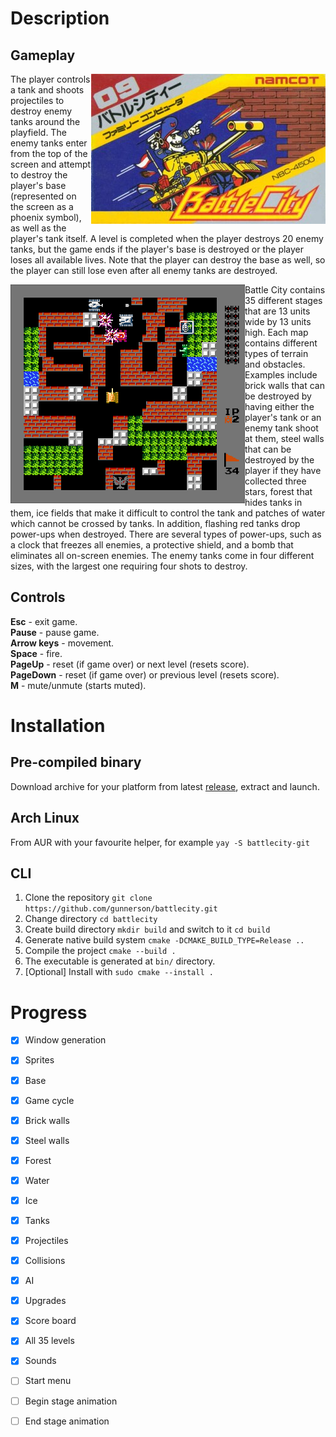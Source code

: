 # Description
## Gameplay
<img src="cover.jpg" align="right">The player controls a tank and shoots projectiles to destroy enemy tanks around the playfield. The enemy tanks enter from the top of the screen and attempt to destroy the player's base (represented on the screen as a phoenix symbol), as well as the player's tank itself. A level is completed when the player destroys 20 enemy tanks, but the game ends if the player's base is destroyed or the player loses all available lives. Note that the player can destroy the base as well, so the player can still lose even after all enemy tanks are destroyed.

<img src="demo.png" align="left">Battle City contains 35 different stages that are 13 units wide by 13 units high. Each map contains different types of terrain and obstacles. Examples include brick walls that can be destroyed by having either the player's tank or an enemy tank shoot at them, steel walls that can be destroyed by the player if they have collected three stars, forest that hides tanks in them, ice fields that make it difficult to control the tank and patches of water which cannot be crossed by tanks. In addition, flashing red tanks drop power-ups when destroyed. There are several types of power-ups, such as a clock that freezes all enemies, a protective shield, and a bomb that eliminates all on-screen enemies. The enemy tanks come in four different sizes, with the largest one requiring four shots to destroy.

## Controls
**Esc** - exit game.  
**Pause** - pause game.  
**Arrow keys** - movement.  
**Space** - fire.  
**PageUp** - reset (if game over) or next level (resets score).  
**PageDown** - reset (if game over) or previous level (resets score).  
**M** - mute/unmute (starts muted).  

# Installation
## Pre-compiled binary
Download archive for your platform from latest [release](https://github.com/gunnerson/battlecity/releases/), extract and launch.

## Arch Linux
From AUR with your favourite helper, for example `yay -S battlecity-git`

## CLI
1. Clone the repository `git clone https://github.com/gunnerson/battlecity.git`
2. Change directory `cd battlecity`
3. Create build directory `mkdir build` and switch to it `cd build`
3. Generate native build system `cmake -DCMAKE_BUILD_TYPE=Release ..`
4. Compile the project `cmake --build .` 
5. The executable is generated at `bin/` directory.
6. \[Optional\] Install with `sudo cmake --install .`

# Progress
- [x] Window generation
- [x] Sprites
- [x] Base
- [x] Game cycle
- [x] Brick walls
- [x] Steel walls
- [x] Forest
- [x] Water
- [x] Ice
- [x] Tanks
- [x] Projectiles
- [x] Collisions
- [x] AI
- [x] Upgrades
- [x] Score board
- [x] All 35 levels
- [x] Sounds
- [ ] Start menu
- [ ] Begin stage animation
- [ ] End stage animation


